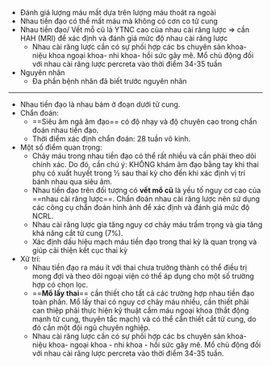 - Đánh giá lượng máu mất dựa trên lượng máu thoát ra ngoài  
- Nhau tiền đạo có thể mất máu mà không có cơn co tử cung  
- Nhau tiền đạo/ Vết mỗ cũ là YTNC cao của nhau cài răng lược => cần HAH (MRI) để xác định và đánh giá mức độ nhau cài răng lược  
	- Nhau cài răng lược cần có sự phối hợp các bs chuyên sản khoa- niệu khoa ngoại khoa- nhi khoa- hồi sức gây mê. Mổ chủ động đối với nhau cài răng lược percreta vào thời điểm 34-35 tuần  
- Nguyên nhân  
	- Đa phần bệnh nhân đã biết trước nguyên nhân  
  
---  
  
- Nhau tiền đạo là nhau bám ở đoạn dưới tử cung.    
- Chẩn đoán:    
	- ==Siêu âm ngả âm đạo== có độ nhạy và độ chuyên cao trong chẩn đoán nhau tiền đạo.    
	- Thời điểm xác định chẩn đoán: 28 tuần vô kinh.    
- Một số điểm quan trọng:    
	- Chảy máu trong nhau tiền đạo có thể rất nhiều và cần phải theo dõi chính xác. Do đó, cần chú ý: KHÔNG khám âm đạo bằng tay khi thai phụ có xuất huyết trong ½ sau thai kỳ cho đến khi xác định vị trí bánh nhau qua siêu âm.    
	- Nhau tiền đạo trên đối tượng có **vết mổ cũ** là yếu tố nguy cơ cao của ==nhau cài răng lược==. Chẩn đoán nhau cài răng lược nên sử dụng các công cụ chẩn đoán hình ảnh để xác định và đánh giá mức độ NCRL.    
	- Nhau cài răng lược gia tăng nguy cơ chảy máu trầm trọng và gia tăng khả năng cắt tử cung (7%).   
	- Xác định dấu hiệu mạch máu tiền đạo trong thai kỳ là quan trọng và giúp cải thiện kết cục thai kỳ  
- Xử trí:    
	- Nhau tiền đạo ra máu ít với thai chưa trưởng thành có thể điều trị mong đợi và theo dõi ngoại viện có thể áp dụng cho một số trường hợp có chọn lọc.   
	- ==**Mổ lấy thai**== cần thiết cho tất cả các trường hợp nhau tiền đạo toàn phần. Mổ lấy thai có nguy cơ chảy máu nhiều, cần thiết phải can thiệp phải thực hiện kỹ thuật cầm máu ngoại khoa (thắt động mạnh tử cung, thuyên tắc mạch) và có thể cần thiết cắt tử cung, do đó cần một đội ngũ chuyên nghiệp.    
	- Nhau cài răng lược cần có sự phối hợp các bs chuyên sản khoa- niệu khoa- ngoại khoa - nhi khoa - hồi sức gây mê. Mổ chủ động đối với nhau cài răng lược percreta vào thời điểm 34-35 tuần.